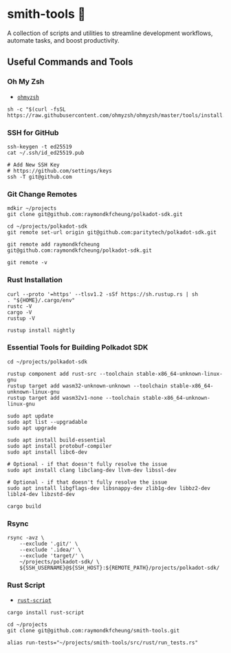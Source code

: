 # smith-tools 🔨

A collection of scripts and utilities to streamline development workflows, automate tasks, and boost productivity.

## Useful Commands and Tools

### Oh My Zsh

* [`ohmyzsh`](https://ohmyz.sh)

```shell
sh -c "$(curl -fsSL https://raw.githubusercontent.com/ohmyzsh/ohmyzsh/master/tools/install.sh)"
```

### SSH for GitHub

```shell
ssh-keygen -t ed25519
cat ~/.ssh/id_ed25519.pub

# Add New SSH Key
# https://github.com/settings/keys
ssh -T git@github.com
```

### Git Change Remotes

```shell
mdkir ~/projects
git clone git@github.com:raymondkfcheung/polkadot-sdk.git

cd ~/projects/polkadot-sdk
git remote set-url origin git@github.com:paritytech/polkadot-sdk.git

git remote add raymondkfcheung git@github.com:raymondkfcheung/polkadot-sdk.git

git remote -v
```

### Rust Installation

```shell
curl --proto '=https' --tlsv1.2 -sSf https://sh.rustup.rs | sh
. "${HOME}/.cargo/env"
rustc -V
cargo -V
rustup -V

rustup install nightly
```

### Essential Tools for Building Polkadot SDK

```shell
cd ~/projects/polkadot-sdk

rustup component add rust-src --toolchain stable-x86_64-unknown-linux-gnu
rustup target add wasm32-unknown-unknown --toolchain stable-x86_64-unknown-linux-gnu
rustup target add wasm32v1-none --toolchain stable-x86_64-unknown-linux-gnu

sudo apt update
sudo apt list --upgradable
sudo apt upgrade

sudo apt install build-essential
sudo apt install protobuf-compiler
sudo apt install libc6-dev

# Optional - if that doesn't fully resolve the issue
sudo apt install clang libclang-dev llvm-dev libssl-dev

# Optional - if that doesn't fully resolve the issue
sudo apt install libgflags-dev libsnappy-dev zlib1g-dev libbz2-dev liblz4-dev libzstd-dev

cargo build
```

### Rsync

```shell
rsync -avz \
    --exclude '.git/' \
    --exclude '.idea/' \
    --exclude 'target/' \
    ~/projects/polkadot-sdk/ \
    ${SSH_USERNAME}@${SSH_HOST}:${REMOTE_PATH}/projects/polkadot-sdk/
```

### Rust Script

* [`rust-script`](https://github.com/fornwall/rust-script)

```shell
cargo install rust-script

cd ~/projects
git clone git@github.com:raymondkfcheung/smith-tools.git

alias run-tests="~/projects/smith-tools/src/rust/run_tests.rs"
```
